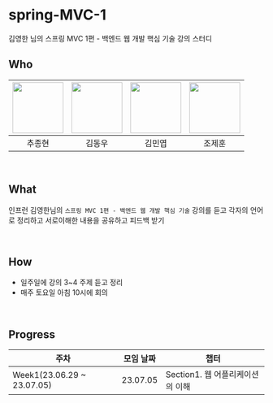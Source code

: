 # spring-MVC-1
김영한 님의 스프링 MVC 1편 - 백엔드 웹 개발 핵심 기술 강의 스터디

## Who

| [<img src="https://avatars.githubusercontent.com/jonghyunhub" width="100">](https://github.com/jonghyunhub) | [<img src="https://avatars.githubusercontent.com/wellbeing-dough" width="100">](https://github.com/wellbeing-dough) | [<img src="https://avatars.githubusercontent.com/alsduq1117" width="100">](https://github.com/alsduq1117) | [<img src="https://avatars.githubusercontent.com/JoJeHuni" width="100">](https://github.com/JoJeHuni) 
| :---------------------------------------------------------------------------------------------------: | :-----------------------------------------------------------------------------------------------------: | :-----------------------------------------------------------------------------------------------------: | :-----------------------------------------------------------------------------------------------------: 
|                                                추종현                                                 |                                                 김동우                                                  |                                                김민엽                                                 |                                                 조제훈                                                  

<br />

## What

인프런 김영한님의  `스프링 MVC 1편 - 백엔드 웹 개발 핵심 기술` 강의를 듣고 각자의 언어로 정리하고 서로이해한 내용을 공유하고 피드백 받기

<br />

## How

- 일주일에 강의 3~4 주제 듣고  정리
- 매주 토요일 아침 10시에 회의

<br />

## Progress

| 주차                         | 모임 날짜     | 챕터                          |
|----------------------------|----------|-----------------------------|
| Week1(23.06.29 ~ 23.07.05) | 23.07.05 |  Section1. 웹 어플리케이션의 이해
